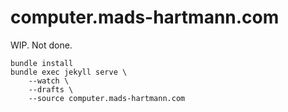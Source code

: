 # computer.mads-hartmann.com

WIP. Not done.

```
bundle install
bundle exec jekyll serve \
    --watch \
    --drafts \
    --source computer.mads-hartmann.com
```
